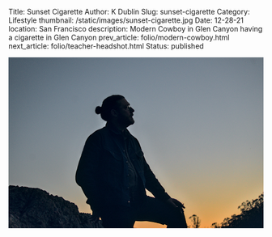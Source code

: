 Title: Sunset Cigarette
Author: K Dublin
Slug: sunset-cigarette
Category: Lifestyle
thumbnail: /static/images/sunset-cigarette.jpg
Date: 12-28-21
location: San Francisco
description: Modern Cowboy in Glen Canyon having a cigarette in Glen Canyon
prev_article: folio/modern-cowboy.html
next_article: folio/teacher-headshot.html
Status: published

<img src="../static/images/sunset-cigarette.jpg" alt="Cigarette at Sunset in Glen Canyon on a Sony a7ii" width=1000 />

